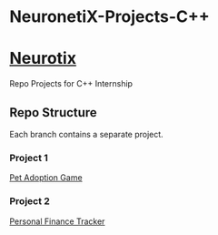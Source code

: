 # NeuronetiX-Projects-C++
# [Neurotix](https://www.linkedin.com/company/neuronetixacademy/posts/?feedView=all) 
Repo Projects for C++ Internship

## Repo Structure 
Each branch contains a separate project.

### Project 1
[Pet Adoption Game](https://github.com/Noha-Elnemr/NeuronetiX-Projects-C-/tree/project1)

### Project 2 
[Personal Finance Tracker](https://github.com/Noha-Elnemr/NeuronetiX-Projects-C-/tree/Project2)
